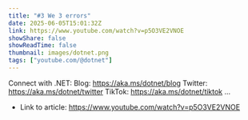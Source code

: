 ```yaml
---
title: "#3 We 3 errors"
date: 2025-06-05T15:01:32Z
link: https://www.youtube.com/watch?v=p5O3VE2VNOE
showShare: false
showReadTime: false
thumbnail: images/dotnet.png
tags: ["youtube.com/@dotnet"]
---
```

Connect with .NET: Blog: https://aka.ms/dotnet/blog Twitter: https://aka.ms/dotnet/twitter TikTok: https://aka.ms/dotnet/tiktok ...

- Link to article: https://www.youtube.com/watch?v=p5O3VE2VNOE
